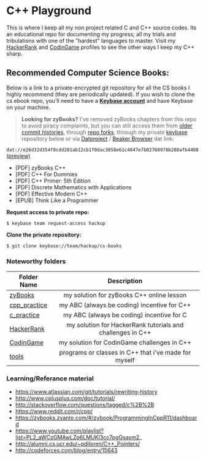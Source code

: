 <!-- https://github.com/adam-p/markdown-here/wiki/Markdown-Cheatsheet -->

C++ Playground
=================
This is where I keep all my non project related C and C++ source codes. Its an educational repo for documenting my progress; all my trials and tribulations with one of the "hardest" languages to master. Visit my [HackerRank](https://www.hackerrank.com/glennlopez?hr_r=1) and [CodinGame](https://www.codingame.com/profile/f521b07f225156a74ce6fbd85a614e696228981) profiles to see the other ways I keep my C++ sharp. 

Recommended Computer Science Books:
---
Below is a link to a private-encrypted git repository for all the CS books I highly recommend (they are periodically updated). If you wish to clone the cs ebook repo, you'll need to have a **[Keybase account](https://keybase.io)** and have Keybase on your machine. 

> **Looking for zyBooks?** I've removed zyBooks chapters from this repo to avoid piracy complaints, but you can still access them from [older commit histories](https://github.com/glennlopez/Cpp.Playground/tree/222c9c6a2cd0b78a1befc62a4a301f3a948d3469/zyBooks), through [repo forks](https://github.com/glennlopez/Cpp.Playground/network/members), through my private [keybase](https://keybase.io) repository below or via [Datproject](https://datproject.org) / [Beaker Browser](https://beakerbrowser.com) dat link:

`dat://e26d32d354f8cdd281ab12cb1f0dac3058e61c4647e7b02768978b288afb4488` [(preview)](datbase.org/glennlopez/cs-books)

- [PDF] zyBooks C++ 
- [PDF] C++ For Dummies
- [PDF] C++ Primer: 5th Edition
- [PDF] Discrete Mathematics with Applications
- [PDF] Effective Modern C++
- [EPUB] Think Like a Programmer

**Request access to private repo:**
```
$ keybase team request-access hackup
```

**Clone the private repository:**
```
$ git clone keybase://team/hackup/cs-books
```

### Noteworthy folders

| Folder Name        | Description           |
| ------------- |:--------------------:|
| [zyBooks](https://github.com/glennlopez/Cpp.Playground/tree/master/zyBooks)     | my solution for zyBooks C++ online lesson |
|  [cpp_practice](https://github.com/glennlopez/Cpp.Playground/tree/master/cpp_practice)    | my ABC (always be coding) incentive for C++ |
| [c_practice](https://github.com/glennlopez/Cpp.Playground/tree/master/c_practice)      | my ABC (always be coding) incentive for C |
| [HackerRank](https://github.com/glennlopez/Cpp.Playground/tree/master/HackerRank)     | my solution for HackerRank tutorials and challenges in C++ |
| [CodinGame](https://github.com/glennlopez/Cpp.Playground/tree/master/CodinGame)     | my solution for CodinGame challenges in C++ |
|  [tools](https://github.com/glennlopez/Cpp.Playground/tree/master/tools)      | programs or classes in C++ that i've made for myself |


### Learning/Referance material
* https://www.atlassian.com/git/tutorials/rewriting-history
* http://www.cplusplus.com/doc/tutorial/
* http://stackoverflow.com/questions/tagged/c%2B%2B
* https://www.reddit.com/r/cpp/
* https://zybooks.zyante.com/#/zybook/ProgrammingInCppR11/dashboard
* https://www.youtube.com/playlist?list=PL2_aWCzGMAwLZp6LMUKI3cc7pgGsasm2_
* http://alumni.cs.ucr.edu/~pdiloren/C++_Pointers/
* http://codeforces.com/blog/entry/15643
